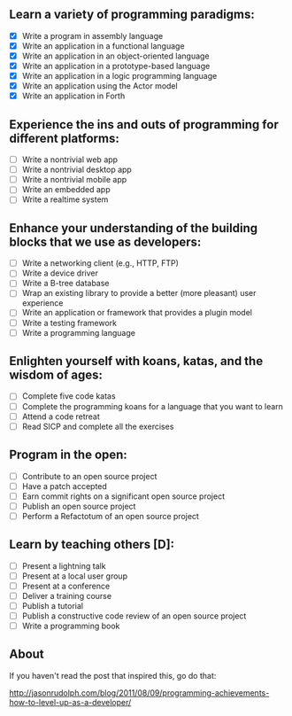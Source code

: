 ## Learn a variety of programming paradigms:

- [X] Write a program in assembly language
- [X] Write an application in a functional language
- [X] Write an application in an object-oriented language
- [X] Write an application in a prototype-based language
- [X] Write an application in a logic programming language
- [X] Write an application using the Actor model
- [X] Write an application in Forth

## Experience the ins and outs of programming for different platforms:

- [ ] Write a nontrivial web app
- [ ] Write a nontrivial desktop app
- [ ] Write a nontrivial mobile app
- [ ] Write an embedded app
- [ ] Write a realtime system

## Enhance your understanding of the building blocks that we use as developers:

- [ ] Write a networking client (e.g., HTTP, FTP)
- [ ] Write a device driver
- [ ] Write a B-tree database
- [ ] Wrap an existing library to provide a better (more pleasant) user experience
- [ ] Write an application or framework that provides a plugin model
- [ ] Write a testing framework
- [ ] Write a programming language

## Enlighten yourself with koans, katas, and the wisdom of ages:

- [ ] Complete five code katas
- [ ] Complete the programming koans for a language that you want to learn
- [ ] Attend a code retreat
- [ ] Read SICP and complete all the exercises

## Program in the open:

- [ ] Contribute to an open source project
- [ ] Have a patch accepted
- [ ] Earn commit rights on a significant open source project
- [ ] Publish an open source project
- [ ] Perform a Refactotum of an open source project

## Learn by teaching others [D]:

- [ ] Present a lightning talk
- [ ] Present at a local user group
- [ ] Present at a conference
- [ ] Deliver a training course
- [ ] Publish a tutorial
- [ ] Publish a constructive code review of an open source project
- [ ] Write a programming book

## About

If you haven't read the post that inspired this, go do that:

<http://jasonrudolph.com/blog/2011/08/09/programming-achievements-how-to-level-up-as-a-developer/>
